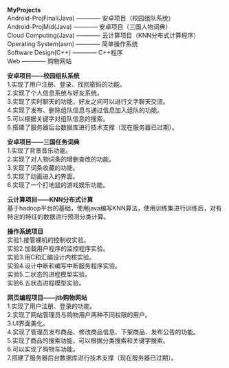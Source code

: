 **MyProjects**  
Android-ProjFinal(Java)  ————  安卓项目（校园组队系统）  
Android-ProjMid(Java)  ————  安卓项目（三国人物词典）  
Cloud Computing(Java)  ————  云计算项目（KNN分布式计算程序）  
Operating System(asm)  ————  简单操作系统  
Software Design(C++)  ————  C++程序  
Web  ————  购物网站  
  
**安卓项目——校园组队系统**  
1.实现了用户注册、登录、找回密码的功能。  
2.实现了个人信息系统与好友系统。  
3.实现了实时聊天的功能，好友之间可以进行文字聊天交流。  
4.实现了发布、删除组队信息与通过信息加入组队的功能。  
5.可以根据关键字对组队信息的搜索。  
6.搭建了服务器后台数据库进行技术支撑（现在服务器已过期）。    
  
**安卓项目——三国任务词典**  
1.实现了背景音乐功能。  
2.实现了对人物词条的增删查改的功能。  
3.实现了词条收藏的功能。  
5.实现了动画进入的界面。  
6.实现了一个打地鼠的游戏娱乐功能。  
  
**云计算项目——KNN分布式计算**  
基于hadoop平台的基础，使用java编写KNN算法，使用训练集进行训练后，对有特定的特征的数据进行预测分类计算。  
  
**操作系统项目**  
实验1.接管裸机的控制权实验。  
实验2.加载用户程序的监控程序实验。  
实验3.用C和汇编设计内核实验。  
实验4.设计中断和编写中断服务程序实验。  
实验5.二状态的进程模型实验。  
实验6.五状态进程模型实验。  
  
**网页编程项目——jtb购物网站**  
1.实现了用户注册、登录的功能。  
2.实现了网站管理员与购物用户两种不同权限的用户。  
3.UI界面美化。  
4.实现了管理员发布商品、修改商品信息、下架商品、发布公告的功能。  
5.实现了商品的搜索功能，可以根据分类搜索和关键字搜索。  
6.可以实现了购物车功能。  
7.搭建了服务器后台数据库进行技术支撑（现在服务器已过期）。  


